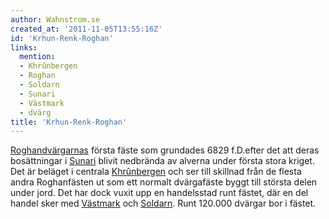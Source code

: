 ```yaml
---
author: Wahnstrom.se
created_at: '2011-11-05T13:55:16Z'
id: 'Krhun-Renk-Roghan'
links:
  mention:
  - Khrûnbergen
  - Roghan
  - Soldarn
  - Sunari
  - Västmark
  - dvärg
title: 'Krhun-Renk-Roghan'
---
```


[Roghan][][dvärgarnas] första fäste som grundades 6829 f.D.efter det att deras bosättningar i
[Sunari] blivit nedbrända av alverna under första stora kriget. Det är beläget i centrala
[Khrûnbergen] och ser till skillnad från de flesta andra Roghanfästen ut som ett normalt dvärgafäste
byggt till största delen under jord. Det har dock vuxit upp en handelsstad runt fästet, där en del
handel sker med [Västmark] och [Soldarn]. Runt 120.000 dvärgar bor i fästet.

  [Roghan]: Roghan
  [dvärgarnas]: dvärg
  [Sunari]: Sunari
  [Khrûnbergen]: Khrûnbergen
  [Västmark]: Västmark
  [Soldarn]: Soldarn